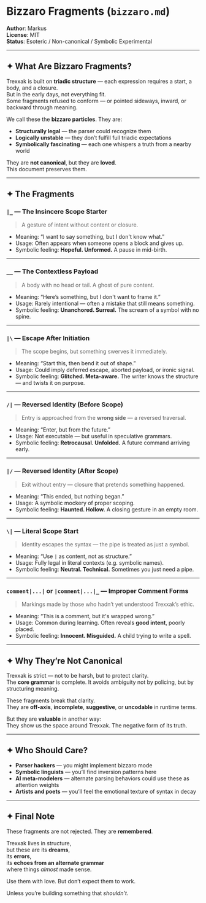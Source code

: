 # Bizzaro Fragments (`bizzaro.md`)

**Author**: Markus  
**License**: MIT  
**Status**: Esoteric / Non-canonical / Symbolic Experimental

---

## ✦ What Are Bizzaro Fragments?

Trexxak is built on **triadic structure** — each expression requires a start, a body, and a closure.  
But in the early days, not everything fit.  
Some fragments refused to conform — or pointed sideways, inward, or backward through meaning.

We call these the **bizzaro particles**. They are:

- **Structurally legal** — the parser could recognize them
- **Logically unstable** — they don’t fulfill full triadic expectations
- **Symbolically fascinating** — each one whispers a truth from a nearby world

They are **not canonical**, but they are **loved**.  
This document preserves them.

---

## ✦ The Fragments

### `|_` — The Insincere Scope Starter

> A gesture of intent without content or closure.

- Meaning: “I want to say something, but I don't know what.”
- Usage: Often appears when someone opens a block and gives up.
- Symbolic feeling: **Hopeful. Unformed.** A pause in mid-birth.

---

### `__` — The Contextless Payload

> A body with no head or tail. A ghost of pure content.

- Meaning: “Here’s something, but I don't want to frame it.”
- Usage: Rarely intentional — often a mistake that still means something.
- Symbolic feeling: **Unanchored. Surreal.** The scream of a symbol with no spine.

---

### `|\` — Escape After Initiation

> The scope begins, but something swerves it immediately.

- Meaning: “Start this, then bend it out of shape.”
- Usage: Could imply deferred escape, aborted payload, or ironic signal.
- Symbolic feeling: **Glitched. Meta-aware.** The writer knows the structure — and twists it on purpose.

---

### `/|` — Reversed Identity (Before Scope)

> Entry is approached from the **wrong side** — a reversed traversal.

- Meaning: “Enter, but from the future.”
- Usage: Not executable — but useful in speculative grammars.
- Symbolic feeling: **Retrocausal. Unfolded.** A future command arriving early.

---

### `|/` — Reversed Identity (After Scope)

> Exit without entry — closure that pretends something happened.

- Meaning: “This ended, but nothing began.”
- Usage: A symbolic mockery of proper scoping.
- Symbolic feeling: **Haunted. Hollow.** A closing gesture in an empty room.

---

### `\|` — Literal Scope Start

> Identity escapes the syntax — the pipe is treated as just a symbol.

- Meaning: “Use `|` as content, not as structure.”
- Usage: Fully legal in literal contexts (e.g. symbolic names).
- Symbolic feeling: **Neutral. Technical.** Sometimes you just need a pipe.

---

### `comment|...|` or `|comment|...|_` — Improper Comment Forms

> Markings made by those who hadn’t yet understood Trexxak’s ethic.

- Meaning: “This is a comment, but it's wrapped wrong.”
- Usage: Common during learning. Often reveals **good intent**, poorly placed.
- Symbolic feeling: **Innocent. Misguided.** A child trying to write a spell.

---

## ✦ Why They’re Not Canonical

Trexxak is strict — not to be harsh, but to protect clarity.  
The **core grammar** is complete. It avoids ambiguity not by policing, but by structuring meaning.

These fragments break that clarity.  
They are **off-axis**, **incomplete**, **suggestive**, or **uncodable** in runtime terms.

But they are **valuable** in another way:  
They show us the space around Trexxak. The negative form of its truth.

---

## ✦ Who Should Care?

- **Parser hackers** — you might implement bizzaro mode
- **Symbolic linguists** — you’ll find inversion patterns here
- **AI meta-modelers** — alternate parsing behaviors could use these as attention weights
- **Artists and poets** — you’ll feel the emotional texture of syntax in decay

---

## ✦ Final Note

These fragments are not rejected. They are **remembered**.

Trexxak lives in structure,  
but these are its **dreams**,  
its **errors**,  
its **echoes from an alternate grammar**  
where things *almost* made sense.

Use them with love. But don’t expect them to work.

Unless you’re building something that *shouldn’t*.
